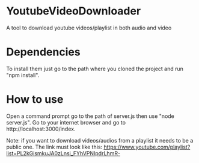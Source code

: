 # YoutubeVideoDownloader
A tool to download youtube videos/playlist in both audio and video

# Dependencies
To install them just go to the path where you cloned the project and run "npm install".

# How to use
Open a command prompt go to the path of server.js then use "node server.js".
Go to your internet browser and go to http://localhost:3000/index.

Note: if you want to download videos/audios from a playlist it needs to be a public one. 
The link must look like this: https://www.youtube.com/playlist?list=PL2kGismkuJA0zLnsi_FYhVPNIpdrLhmR-
